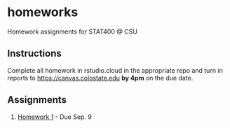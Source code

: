 # homeworks

Homework assignments for STAT400 @ CSU

## Instructions

Complete all homework in rstudio.cloud in the appropriate repo and turn in reports to https://canvas.colostate.edu **by 4pm** on the due date.

## Assignments

1. [Homework 1](https://github.com/stat400-csu/hw-1/) - Due Sep. 9
<!--
1. [Homework 2](https://github.com/stat400-csu/hw-2/) - Due Sep. 16
1. [Homework 3](https://github.com/stat400-csu/hw-3/) - Due Sep. 23
1. [Homework 4](https://github.com/stat400-csu/hw-4/) - Due Sep. 30
1. [Homework 5](https://github.com/stat400-csu/hw-5/) - Due Oct. 7 
1. [Homework 6](https://github.com/stat400-csu/hw-6/) - Due Oct. 14
1. [Homework 7](https://github.com/stat400-csu/hw-7/) - Due Oct. 28
1. [Homework 8](https://github.com/stat400-csu/hw-8/) - Due Nov. 4
1. [Homework 9](https://github.com/stat400-csu/hw-9/) - Due Nov. 11
1. [Homework 10](https://github.com/stat400-csu/hw-10/) - Due Nov. 18
1. [Homework 11](https://github.com/stat400-csu/hw-11/) - Due Dec. 2
-->
